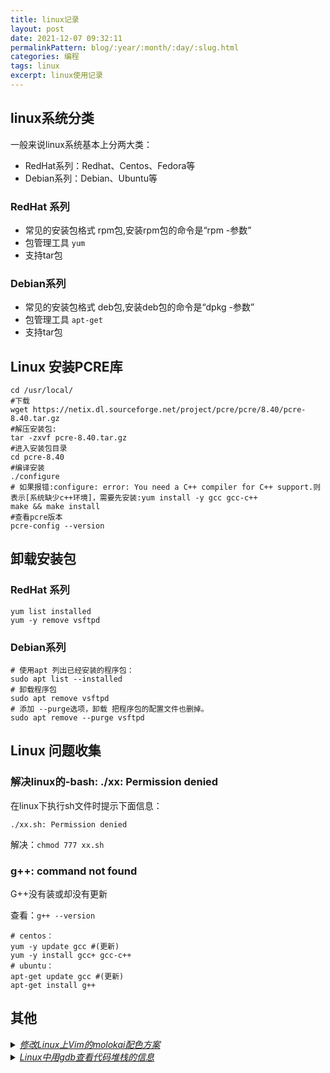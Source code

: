 ```yaml
---
title: linux记录  
layout: post  
date: 2021-12-07 09:32:11  
permalinkPattern: blog/:year/:month/:day/:slug.html  
categories: 编程  
tags: linux  
excerpt: linux使用记录  
---
```


## linux系统分类

一般来说linux系统基本上分两大类：

* RedHat系列：Redhat、Centos、Fedora等
* Debian系列：Debian、Ubuntu等

### RedHat 系列

* 常见的安装包格式 rpm包,安装rpm包的命令是“rpm -参数”
* 包管理工具 `yum`
* 支持tar包

### Debian系列

* 常见的安装包格式 deb包,安装deb包的命令是“dpkg -参数”
* 包管理工具 `apt-get`
* 支持tar包


## Linux 安装PCRE库

```shell
cd /usr/local/
#下载
wget https://netix.dl.sourceforge.net/project/pcre/pcre/8.40/pcre-8.40.tar.gz
#解压安装包:
tar -zxvf pcre-8.40.tar.gz
#进入安装包目录
cd pcre-8.40
#编译安装  
./configure
# 如果报错:configure: error: You need a C++ compiler for C++ support.则表示[系统缺少c++环境]，需要先安装:yum install -y gcc gcc-c++
make && make install
#查看pcre版本
pcre-config --version 
```

## 卸载安装包

### RedHat 系列

```shell
yum list installed
yum -y remove vsftpd
```

### Debian系列

```shell
# 使用apt 列出已经安装的程序包：
sudo apt list --installed
# 卸载程序包
sudo apt remove vsftpd
# 添加 --purge选项，卸载 把程序包的配置文件也删掉。
sudo apt remove --purge vsftpd
```

## Linux 问题收集

### 解决linux的-bash: ./xx: Permission denied

在linux下执行sh文件时提示下面信息：

```shell
./xx.sh: Permission denied
```

解决：`chmod 777 xx.sh`

### g++: command not found

G++没有装或却没有更新 

查看：`g++ --version`

```shell
# centos：
yum -y update gcc #(更新)
yum -y install gcc+ gcc-c++
# ubuntu：
apt-get update gcc #(更新)
apt-get install g++
```

## 其他

<details>
    <summary><u><i>修改Linux上Vim的molokai配色方案</i></u></summary>
    <h2>修改Linux上Vim的molokai配色方案</h2>
    <ul class="collapsible popout" data-collapsible="accordion">
        <li class="hoverable">
            <div class="collapsible-header">
                <span>下载 <code>git clone https://github.com/tomasr/molokai</code></span>
            </div>
            <div class="collapsible-body">
                <ol>
                    <li>git clone https://github.com/tomasr/molokai</li>
                    <li>use molokai/colors/molokai.vim</li>
                </ol>
            </div>
        </li>
        <li class="hoverable">
            <div class="collapsible-header">
                <span>安装</span>
            </div>
            <div class="collapsible-body">
                更改所有用户的vim配色方案
                <ol>
                    <li><code>whereis vim</code>找到vim</li>
                    <li><code>cp yourdownload/molokai/colors/molokai.vim /urs/share/vim/vim版本号/colors</code>
                    </li>
                    <li>vim /etc/vimrc进行编辑，加上<code>colorscheme molokai</code>后保存退出即安装molokai插件成功。</li>
                </ol>
                <details>
                    <summary>只想更改自己/当前用户的配色</summary>
                    <ol>
                        <li>cd ~进入自己用户文件夹下，ls .vim检查.vim是否存在，如果不存在则mkdir .vim创建即可</li>
                        <li>mkdir ~/.vim/colors文件夹，然后将上面的molokai.vim文件放入~/.vim/colors/文件夹中。</li>
                        <li>vim ~/.vimrc进行编辑，加入colorscheme molokai即安装molokai配色插件成功。</li>
                    </ol>
                </details>
            </div>
        </li>
    </ul>
</details>


<details>
    <summary><u><i>Linux中用gdb查看代码堆栈的信息</i></u></summary>
    <h2>Linux中用gdb查看代码堆栈的信息</h2>
    <blockquote>core dump 一般是在segmentation fault（段错误）的情况下产生的文件，需要通过ulimit来设置才会得到的。</blockquote>
    <p>调试的话输入： <code>gdb filename core</code></p>
    <blockquote>filename就是产生core文件的可执行文件，core就是产生的dump文件</blockquote>
    <h3>查看栈信息</h3>
    当程序被停住了，你需要做的第一件事就是查看程序是在哪里停住的。当你的程序调用了一个函数，函数的地址，函数参数，函数内的局部变量都会被压入“栈”（Stack）中。你可以用GDB命令来查看当前的栈中的信息。<br>
    下面是一些查看函数调用栈信息的GDB命令：<br>
    <ul>
        <li>backtrace</li>
        <li>bt</li>
    </ul>
    打印当前的函数调用栈的所有信息。如：<br>
    {% highlight linenos %}
    (gdb) bt
    #0 func (n=250) at tst.c:6
    #1 0x08048524 in main (argc=1, argv=0xbffff674) at tst.c:30
    #2 0x400409ed in __libc_start_main () from /lib/libc.so.6
    {% endhighlight %}
    从上可以看出函数的调用栈信息：<code>__libc_start_main --> main()--> func()</code>
    {% highlight linenos %}
    backtrace n
    bt n
    n是一个正整数，表示只打印栈顶上n层的栈信息。
    backtrace <-n>
    bt <-n>
    -n表一个负整数，表示只打印栈底下n层的栈信息。
    {% endhighlight %}
    如果你要查看某一层的信息，你需要在切换当前的栈，一般来说，程序停止时，最顶层的栈就是当前栈，如果你要查看栈下面层的详细信息，首先要做的是切换当前栈。<br>
    {% highlight linenos %}
    frame n
    f n
    n是一个从0开始的整数，是栈中的层编号。比如：frame 0，表示栈顶，frame 1，表示栈的第二层。
    up
    表示向栈的上面移动n层，可以不打n，表示向上移动一层。
    down
    表示向栈的下面移动n层，可以不打n，表示向下移动一层。
    {% endhighlight %}
    上面的命令，都会打印出移动到的栈层的信息。如果你不想让其打出信息。你可以使用这三个命令：
    {% highlight linenos %}
    select-frame 对应于 frame 命令。
    up-silently 对应于 up 命令。
    down-silently 对应于 down 命令。
    {% endhighlight %}
    查看当前栈层的信息，你可以用以下GDB命令：
    {% highlight linenos %}
    frame 或 f
    {% endhighlight %}
    会打印出这些信息：栈的层编号，当前的函数名，函数参数值，函数所在文件及行号，函数执行到的语句。
    {% highlight linenos %}
    info frame
    info f
    {% endhighlight %}
    这个命令会打印出更为详细的当前栈层的信息，只不过，大多数都是运行时的内存地址。比如：函数地址，调用函数的地址，被调用函数的地址，目前的函数是由什么样的程序语言写成的、函数参数地址及值、局部变量的地址等等。如：
    {% highlight linenos %}
    (gdb) info f
    Stack level 0, frame at 0xbffff5d4:
    eip = 0x804845d in func (tst.c:6); saved eip 0x8048524
    called by frame at 0xbffff60c
    source language c.
    Arglist at 0xbffff5d4, args: n=250
    Locals at 0xbffff5d4, Previous frame's sp is 0x0
    Saved registers:
    ebp at 0xbffff5d4, eip at 0xbffff5d8
    {% endhighlight %}
    {% highlight linenos %}
    info args
    打印出当前函数的参数名及其值。
    info locals
    打印出当前函数中所有局部变量及其值。
    info catch
    打印出当前的函数中的异常处理信息。
    {% endhighlight %}
    <h3>查看源程序</h3>
    <ul>
        <li>一、显示源代码</li>
        GDB
        可以打印出所调试程序的源代码，当然，在程序编译时一定要加上-g的参数，把源程序信息编译到执行文件中。不然就看不到源程序了。当程序停下来以后，GDB会报告程序停在了那个文件的第几行上。你可以用list命令来打印程序的源代码。还是来看一看查看源代码的GDB命令吧。<br>
        <details>
            <summary>list 随后重新整理</summary>
            list
            显示程序第linenum行的周围的源程序。

            list
            显示函数名为function的函数的源程序。

            list
            显示当前行后面的源程序。

            list -
            显示当前行前面的源程序。

            一般是打印当前行的上5行和下5行，如果显示函数是是上2行下8行，默认是10行，当
            然，你也可以定制显示的范围，使用下面命令可以设置一次显示源程序的行数。

            set listsize
            设置一次显示源代码的行数。

            show listsize
            查看当前listsize的设置。

            list命令还有下面的用法：

            list ,
            显示从first行到last行之间的源代码。

            list ,
            显示从当前行到last行之间的源代码。

            list +
            往后显示源代码。

            一般来说在list后面可以跟以下这们的参数：

            行号。
            <+offset> 当前行号的正偏移量。
            <-offset> 当前行号的负偏移量。
            哪个文件的哪一行。
            函数名。
            哪个文件中的哪个函数。
            <*address> 程序运行时的语句在内存中的地址。

        </details>

        <li>二、搜索源代码</li>

        不仅如此，GDB还提供了源代码搜索的命令：
        {% highlight linenos %}
        forward-search
        search
        向前面搜索。

        reverse-search
        全部搜索。
        {% endhighlight %}

        <li>三、指定源文件的路径</li>

        某些时候，用-g编译过后的执行程序中只是包括了源文件的名字，没有路径名。GDB提供了可以让你指定源文件的路径的命令，以便GDB进行搜索。
        {% highlight linenos %}
        directory
        dir
        加一个源文件路径到当前路径的前面。如果你要指定多个路径，UNIX下你可以使用“:”，Windows下你可以使用“;”。
        directory
        清除所有的自定义的源文件搜索路径信息。

        show directories
        显示定义了的源文件搜索路径。
        {% endhighlight %}
        <li>四、源代码的内存</li>

        你可以使用info line命令来查看源代码在内存中的地址。info line后面可以跟 “行号”，“函数名”，“文件名:行号”，“文件名:函数名”，这个命令会打印出所指定的 源码在运行时的内存地址，如：
        {% highlight linenos %}
        (gdb) info line tst.c:func
        Line 5 of "tst.c" starts at address 0x8048456 and ends at 0x804845d.
        {% endhighlight %}
        还有一个命令（disassemble）你可以查看源程序的当前执行时的机器码，这个命令会把目前内存中的指令dump出来。如下面的示例表示查看函数func的汇编代码。
        {% highlight linenos %}
        (gdb) disassemble func
        Dump of assembler code for function func:
        0x8048450 : push %ebp
        0x8048451 : mov %esp,%ebp
        0x8048453 : sub $0x18,%esp
        0x8048456 : movl $0x0,0xfffffffc(%ebp)
        0x804845d : movl $0x1,0xfffffff8(%ebp)
        0x8048464 : mov 0xfffffff8(%ebp),%eax
        0x8048467 : cmp 0x8(%ebp),%eax
        0x804846a : jle 0x8048470
        0x804846c : jmp 0x8048480
        0x804846e : mov %esi,%esi
        0x8048470 : mov 0xfffffff8(%ebp),%eax
        0x8048473 : add %eax,0xfffffffc(%ebp)
        0x8048476 : incl 0xfffffff8(%ebp)
        0x8048479 : jmp 0x8048464
        0x804847b : nop
        0x804847c : lea 0x0(%esi,1),%esi
        0x8048480 : mov 0xfffffffc(%ebp),%edx
        0x8048483 : mov %edx,%eax
        0x8048485 : jmp 0x8048487
        0x8048487 : mov %ebp,%esp
        0x8048489 : pop %ebp
        0x804848a : ret
        End of assembler dump.
        {% endhighlight %}
    </ul>

    <h3>查看运行时数据</h3>
    在你调试程序时，当程序被停住时，你可以使用print命令（简写命令为p），或是同义命令inspect来查看当前程序的运行数据。print命令的格式是：
    {% highlight linenos %}
    print
    print /
    是表达式，是你所调试的程序的语言的表达式（GDB可以调试多种编程语言），是输出的格式，比如，如果要把表达式按16进制的格式输出，那么就是/x。
    {% endhighlight %}
    <ul>
        <li>一、表达式</li>


        print和许多GDB的命令一样，可以接受一个表达式，GDB会根据当前的程序运行的数据来计算这个表达式，既然是表达式，那么就可以是当前程序运行中的const常量、变量、函数等内容。可惜的是GDB不能使用你在程序中所定义的宏。<br>

        表达式的语法应该是当前所调试的语言的语法<br>

        在表达式中，有几种GDB所支持的操作符，它们可以用在任何一种语言中。
        {% highlight linenos %}
        @
        是一个和数组有关的操作符，在后面会有更详细的说明。

        ::
        指定一个在文件或是一个函数中的变量。

        {}
        表示一个指向内存地址的类型为type的一个对象。
        {% endhighlight %}

        <li>二、程序变量</li>


        在GDB中，你可以随时查看以下三种变量的值：
        <ol>
            <li>全局变量（所有文件可见的）</li>
            <li>静态全局变量（当前文件可见的）</li>
            <li>局部变量（当前Scope可见的）</li>
        </ol>


        如果你的局部变量和全局变量发生冲突（也就是重名），一般情况下是局部变量会隐藏全局变量，也就是说，如果一个全局变量和一个函数中的局部变量同名时，如果当前停止点在函数中，用print显示出的变量的值会是函数中的局部变量的值。如果此时你想查看全局变量的值时，你可以使用“::”操作符：<br>
        {% highlight linenos %}
        file::variable
        function::variable
        可以通过这种形式指定你所想查看的变量，是哪个文件中的或是哪个函数中的。例如，查看文件f2.c中的全局变量x的值：

        gdb) p 'f2.c'::x
        {% endhighlight %}
        <blockquote>当然，“::”操作符会和C++中的发生冲突，GDB能自动识别“::”是否C++的操作符，所以你不必担心在调试C++程序时会出现异常。</blockquote>

        另外，需要注意的是，如果你的程序编译时开启了优化选项，那么在用GDB调试被优化过的程序时，可能会发生某些变量不能访问，或是取值错误码的情况。这个是很正常的，因为优化程序会删改你的程序，整理你程序的语句顺序，剔除一些无意义的变量等，所以在GDB调试这种程序时，运行时的指令和你所编写指令就有不一样，也就会出现你所想象不到的结果。对付这种情况时，需要在编译程序时关闭编译优化。一般来说，几乎所有的编译器都支持编译优化的开关，例如，GNU
        的C/C++编译器GCC，你可以使用“-gstabs”选项来解决这个问题。关于编译器的参数，还请查看编译器的使用说明文档。<br>


        <li>三、数组</li>


        有时候，你需要查看一段连续的内存空间的值。比如数组的一段，或是动态分配的数据的大小。你可以使用GDB的“@”操作符，“@”的左边是第一个内存的地址的值，“@”的右边则你你想查看内存的长度。例如，你的程序中有这样的语句：
        {% highlight c++ %}
        int *array = (int *) malloc (len * sizeof (int));
        {% endhighlight %}
        于是，在GDB调试过程中，你可以以如下命令显示出这个动态数组的取值：
        {% highlight linenos %}
        p *array@len
        {% endhighlight %}
        @的左边是数组的首地址的值，也就是变量array所指向的内容，右边则是数据的长度，其保存在变量len中，其输出结果，大约是下面这个样子的：
        {% highlight linenos %}
        (gdb) p *array@len
        $1 = {2, 4, 6, 8, 10, 12, 14, 16, 18, 20, 22, 24, 26, 28, 30, 32,34, 36, 38, 40}
        {% endhighlight %}
        如果是静态数组的话，可以直接用print数组名，就可以显示数组中所有数据的内容了。

        <li>四、输出格式</li>


        一般来说，GDB会根据变量的类型输出变量的值。但你也可以自定义GDB的输出的格式。例如，你想输出一个整数的十六进制，或是二进制来查看这个整型变量的中的位的情况。要做到这样，你可以使用GDB的数据显示格式：
        {% highlight linenos %}
        x 按十六进制格式显示变量。
        d 按十进制格式显示变量。
        u 按十六进制格式显示无符号整型。
        o 按八进制格式显示变量。
        t 按二进制格式显示变量。
        a 按十六进制格式显示变量。
        c 按字符格式显示变量。
        f 按浮点数格式显示变量。
        {% endhighlight %}

        {% highlight linenos %}
        (gdb) p i
        $21 = 101

        (gdb) p/a i
        $22 = 0x65

        (gdb) p/c i
        $23 = 101 'e'

        (gdb) p/f i
        $24 = 1.41531145e-43

        (gdb) p/x i
        $25 = 0x65

        (gdb) p/t i
        $26 = 1100101
        {% endhighlight %}


        <li>五、查看内存</li>
        你可以使用examine命令（简写是x）来查看内存地址中的值。x命令的语法如下所示：
        {% highlight linenos %}
        x/

        n、f、u是可选的参数。

        n 是一个正整数，表示显示内存的长度，也就是说从当前地址向后显示几个地址的内容。
        f 表示显示的格式，参见上面。如果地址所指的是字符串，那么格式可以是s，如果地十是指令地址，那么格式可以是i。
        u 表示从当前地址往后请求的字节数，如果不指定的话，GDB默认是4个bytes。

        u参数可以用下面的字符来代替，b表示单字节，h表示双字节，w表示四字节，g表示八字节。
        当我们指定了字节长度后，GDB会从指内存定的内存地址开始，读写指定字节，并把其当作一个值取出来。

        表示一个内存地址。

        n/f/u三个参数可以一起使用。例如：

        命令：x/3uh 0x54320表示，从内存地址0x54320读取内容，h表示以双字节为一个单位，3表示三个单位，u表示按十六进制显示。
        {% endhighlight %}
        <li>六、自动显示</li>


        你可以设置一些自动显示的变量，当程序停住时，或是在你单步跟踪时，这些变量会自动显示。相关的GDB命令是display。
        {% highlight linenos %}
        display
        display/
        display/

        expr是一个表达式，fmt表示显示的格式，addr表示内存地址，当你用display设定好了一个或多个表达式后，只要你的程序被停下来，GDB会自动显示你所设置的这些表达式的值。

        格式i和s同样被display支持，一个非常有用的命令是：

        display/i $pc
        {% endhighlight %}
        $pc是GDB的环境变量，表示着指令的地址，/i则表示输出格式为机器指令码，也就是汇编。于是当程序停下后，就会出现源代码和机器指令码相对应的情形，这是一个很有意思的功能。

        下面是一些和display相关的GDB命令：
        {% highlight linenos %}
        undisplay
        delete display
        删除自动显示，dnums意为所设置好了的自动显式的编号。如果要同时删除几个，编号可以用空格分隔，如果要删除一个范围内的编号，可以用减号表示（如：2-5）

        disable display
        enable display
        disable和enalbe不删除自动显示的设置，而只是让其失效和恢复。

        info display
        查看display设置的自动显示的信息。GDB会打出一张表格，向你报告当然调试中设置了多少个自动显示设置，其中包括，设置的编号，表达式，是否enable。
        {% endhighlight %}
        <li>七、设置显示选项</li>

        GDB中关于显示的选项比较多，这里我只例举大多数常用的选项。
        {% highlight linenos %}
        set print address
        set print address on
        打开地址输出，当程序显示函数信息时，GDB会显出函数的参数地址。系统默认为打开的，如：

        (gdb) f
        #0 set_quotes (lq=0x34c78 "<<",rq=0x34c88 ">>")
        at input.c:530
        530 if (lquote != def_lquote)

        set print address off
        关闭函数的参数地址显示，如：

        (gdb) set print addr off
        (gdb) f
        #0 set_quotes (lq="<<",rq=">>") at input.c:530
        530 if (lquote != def_lquote)

        show print address
        查看当前地址显示选项是否打开。

        set print array
        set print array on
        打开数组显示，打开后当数组显示时，每个元素占一行，如果不打开的话，每个元素则以逗号分隔。这个选项默认是关闭的。与之相关的两个命令如下，我就不再多说了。

        set print array off
        show print array

        set print elements
        这个选项主要是设置数组的，如果你的数组太大了，那么就可以指定一个来指定数据显示的最大长度，当到达这个长度时，GDB就不再往下显示了。如果设置为0，则表示不限制。

        show print elements
        查看print elements的选项信息。

        set print null-stop
        如果打开了这个选项，那么当显示字符串时，遇到结束符则停止显示。这个选项默认为off。

        set print pretty on
        如果打开printf pretty这个选项，那么当GDB显示结构体时会比较漂亮。如：

        $1 = {
        next = 0x0,
        flags = {
        sweet = 1,
        sour = 1
        },
        meat = 0x54 "Pork"
        }

        set print pretty off
        关闭printf pretty这个选项，GDB显示结构体时会如下显示：

        $1 = {next = 0x0, flags = {sweet = 1, sour = 1}, meat = 0x54"Pork"}

        show print pretty
        查看GDB是如何显示结构体的。


        set print sevenbit-strings
        设置字符显示，是否按“\nnn”的格式显示，如果打开，则字符串或字符数据按\nnn显示，如“\065”。

        show print sevenbit-strings
        查看字符显示开关是否打开。

        set print union
        设置显示结构体时，是否显式其内的联合体数据。例如有以下数据结构：

        typedef enum {Tree, Bug} Species;
        typedef enum {Big_tree, Acorn, Seedling} Tree_forms;
        typedef enum {Caterpillar, Cocoon, Butterfly}
        Bug_forms;

        struct thing {
        Species it;
        union {
        Tree_forms tree;
        Bug_forms bug;
        } form;
        };

        struct thing foo = {Tree, {Acorn}};

        当打开这个开关时，执行 p foo 命令后，会如下显示：
        $1 = {it = Tree, form = {tree = Acorn, bug = Cocoon}}

        当关闭这个开关时，执行 p foo 命令后，会如下显示：
        $1 = {it = Tree, form = {...}}

        show print union
        查看联合体数据的显示方式

        set print object
        在C++中，如果一个对象指针指向其派生类，如果打开这个选项，GDB会自动按照虚方法调用的规则显示输出，如果关闭这个选项的话，GDB就不管虚函数表了。这个选项默认是off。

        show print object
        查看对象选项的设置。

        set print static-members
        这个选项表示，当显示一个C++对象中的内容是，是否显示其中的静态数据成员。默认是on。

        show print static-members
        查看静态数据成员选项设置。

        set print vtbl
        当此选项打开时，GDB将用比较规整的格式来显示虚函数表时。其默认是关闭的。

        show print vtbl
        查看虚函数显示格式的选项。
        {% endhighlight %}

        <li>八、历史记录</li>

        当你用GDB的print查看程序运行时的数据时，你每一个print都会被GDB记录下来。GDB会以$1, $2, $3
        .....这样的方式为你每一个print命令编上号。于是，你可以使用这个编号访问以前的表达式，如$1。这个功能所带来的好处是，如果你先前输入了一个比较长的表达式，如果你还想查看这个表达式的值，你可以使用历史记录来访问，省去了重复输入。


        <li>九、GDB环境变量</li>

        你可以在GDB的调试环境中定义自己的变量，用来保存一些调试程序中的运行数据。要定义一个GDB的变量很简单只需。使用GDB的set命令。GDB的环境变量和UNIX一样，也是以$起头。如：
        {% highlight linenos %}
        set $foo = *object_ptr
        {% endhighlight %}
        使用环境变量时，GDB会在你第一次使用时创建这个变量，而在以后的使用中，则直接对其賦值。环境变量没有类型，你可以给环境变量定义任一的类型。包括结构体和数组。
        {% highlight linenos %}
        show convenience
        该命令查看当前所设置的所有的环境变量。
        {% endhighlight %}
        这是一个比较强大的功能，环境变量和程序变量的交互使用，将使得程序调试更为灵活便捷。例如：
        {% highlight linenos %}
        set $i = 0
        print bar[$i++]->contents
        {% endhighlight %}
        于是，当你就不必，print bar[0]->contents,
        printbar[1]->contents地输入命令了。输入这样的命令后，只用敲回车，重复执行上一条语句，环境变量会自动累加，从而完成逐个输出的功能。


        <li>十、查看寄存器</li>

        要查看寄存器的值，很简单，可以使用如下命令：
        {% highlight linenos %}
        info registers
        查看寄存器的情况。（除了浮点寄存器）

        info all-registers
        查看所有寄存器的情况。（包括浮点寄存器）

        info registers
        查看所指定的寄存器的情况。
        {% endhighlight %}
        寄存器中放置了程序运行时的数据，比如程序当前运行的指令地址（ip），程序的当前堆栈地址（sp）等等。你同样可以使用print命令来访问寄存器的情况，只需要在寄存器名字前加一个$符号就可以了。如：p $eip。


    </ul>


    <h3>改变程序的执行</h3>

    一旦使用GDB挂上被调试程序，当程序运行起来后，你可以根据自己的调试思路来动态地在GDB中更改当前被调试程序的运行线路或是其变量的值，这个强大的功能能够让你更好的调试你的程序，比如，你可以在程序的一次运行中走遍程序的所有分支。


    <ul>


        <li>一、修改变量值</li>


        修改被调试程序运行时的变量值，在GDB中很容易实现，使用GDB的print命令即可完成。如：
        {% highlight linenos %}
        (gdb) print x=4

        x=4这个表达式是C/C++的语法，意为把变量x的值修改为4，如果你当前调试的语言是Pascal，那么你可以使用Pascal的语法：x:=4。
        {% endhighlight %}
        在某些时候，很有可能你的变量和GDB中的参数冲突，如：
        {% highlight linenos %}
        (gdb) whatis width
        type = double
        (gdb) p width
        $4 = 13
        (gdb) set width=47
        Invalid syntax in expression.
        {% endhighlight %}
        因为，set width是GDB的命令，所以，出现了“Invalid syntax
        inexpression”的设置错误，此时，你可以使用setvar命令来告诉GDB，width不是你GDB的参数，而是程序的变量名，如：
        {% highlight linenos %}
        (gdb) set var width=47
        {% endhighlight %}
        另外，还可能有些情况，GDB并不报告这种错误，所以保险起见，在你改变程序变量取值时，最好都使用setvar格式的GDB命令。
        <li>二、跳转执行</li>


        一般来说，被调试程序会按照程序代码的运行顺序依次执行。GDB提供了乱序执行的功能，也就是说，GDB可以修改程序的执行顺序，可以让程序执行随意跳跃。这个功能可以由GDB的jump命令来完：
        {% highlight linenos %}
        jump
        指定下一条语句的运行点。可以是文件的行号，可以是file:line格式，可以是+num这种偏移量格式。表式着下一条运行语句从哪里开始。

        jump

        这里的
        是代码行的内存地址。
        {% endhighlight %}
        注意，jump命令不会改变当前的程序栈中的内容，所以，当你从一个函数跳到另一个函数时，当函数运行完返回时进行弹栈操作时必然会发生错误，可能结果还是非常奇怪的，甚至于产生程序Core
        Dump。所以最好是同一个函数中进行跳转。

        熟悉汇编的人都知道，程序运行时，有一个寄存器用于保存当前代码所在的内存地址。所以，jump命令也就是改变了这个寄存器中的值。于是，你可以使用“set $pc”来更改跳转执行的地址。如：

        set $pc = 0x485


        <li> 三、产生信号量</li>


        使用singal命令，可以产生一个信号量给被调试的程序。如：中断信号Ctrl+C。这非常方便于程序的调试，可以在程序运行的任意位置设置断点，并在该断点用GDB产生一个信号量，这种精确地在某处产生信号非常有利程序的调试。<br>

        语法是：signal ，UNIX的系统信号量通常从1到15。所以取值也在这个范围。<br>

        single命令和shell的kill命令不同，系统的kill命令发信号给被调试程序时，是由GDB截获的，而single命令所发出一信号则是直接发给被调试程序的。
        <li>四、强制函数返回</li>


        如果你的调试断点在某个函数中，并还有语句没有执行完。你可以使用return命令强制函数忽略还没有执行的语句并返回。<br>

        return
        return
        使用return命令取消当前函数的执行，并立即返回，如果指定了，那么该表达式的值会被认作函数的返回值。

        <li>五、强制调用函数</li>


        call

        表达式中可以一是函数，以此达到强制调用函数的目的。并显示函数的返回值，如
        果函数返回值是void，那么就不显示。

        另一个相似的命令也可以完成这一功能——print，print后面可以跟表达式，所以也
        可以用他来调用函数，print和call的不同是，如果函数返回void，call则不显
        示，print则显示函数返回值，并把该值存入历史数据中。
    </ul>


    <h3>在不同语言中使用GDB</h3>


    GDB支持下列语言：C, C++, Fortran, PASCAL, Java, Chill, assembly,
    和Modula-2。一般说来，GDB会根据你所调试的程序来确定当然的调试语言，比如：发现文件名后缀为“.c”的，GDB会认为是C程序。文件名后缀为 “.C, .cc, .cp, .cpp, .cxx,
    .c++”的，GDB会认为是C++程序。而后缀是“.f, .F”的，GDB会认为是Fortran程序，还有，后缀为如果是“.s, .S”的会认为是汇编语言。
    <br>

    也就是说，GDB会根据你所调试的程序的语言，来设置自己的语言环境，并让GDB的命令跟着语言环境的改变而改变。比如一些GDB命令需要用到表达式或变量时，这些表达式或变量的语法，完全是根据当前的语言环境而改变的。例如C/C++中对指针的语法是*p，而在Modula-2中则是p^。并且，如果你当前的程序是由几种不同语言一同编译成的，那到在调试过程中，GDB也能根据不同的语言自动地切换语言环境。这种跟着语言环境而改变的功能，真是体贴开发人员的一种设计。
    <br>


    下面是几个相关于GDB语言环境的命令：
    {% highlight linenos %}
    show language
    查看当前的语言环境。如果GDB不能识为你所调试的编程语言，那么，C语言被认为是默认的环境。

    info frame
    查看当前函数的程序语言。

    info source
    查看当前文件的程序语言。

    如果GDB没有检测出当前的程序语言，那么你也可以手动设置当前的程序语言。使用set language命令即可做到。

    当set language命令后什么也不跟的话，你可以查看GDB所支持的语言种类：

    (gdb) set language
    The currently understood settings are:

    local or auto Automatic setting based on source file
    c Use the C language
    c++ Use the C++ language
    asm Use the Asm language
    chill Use the Chill language
    fortran Use the Fortran language
    java Use the Java language
    modula-2 Use the Modula-2 language
    pascal Use the Pascal language
    scheme Use the Scheme language
    于是你可以在set language后跟上被列出来的程序语言名，来设置当前的语言环境
    {% endhighlight %}
</details>






